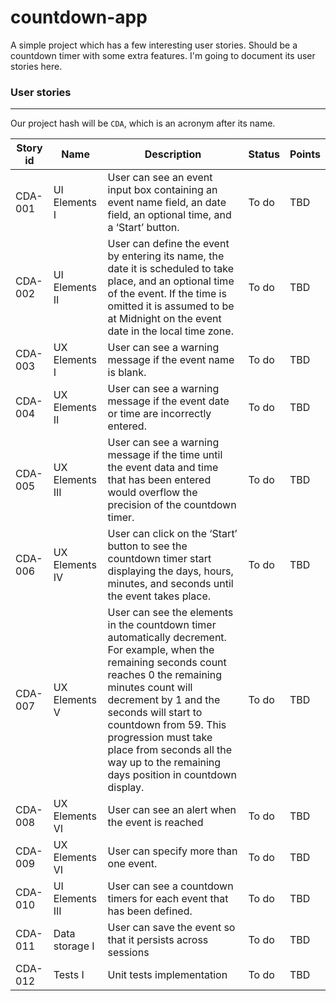 # countdown-app

A simple project which has a few interesting user stories. Should be a countdown timer with some extra features. I'm going to document its user stories here.

### User stories
---

Our project hash will be `CDA`, which is an acronym after its name.

|Story id|Name|Description|Status|Points|
|--------|----|-----------|------|------|
|CDA-001 |UI Elements I|User can see an event input box containing an event name field, an date field, an optional time, and a ‘Start’ button.|To do|TBD|
|CDA-002 |UI Elements II|User can define the event by entering its name, the date it is scheduled to take place, and an optional time of the event. If the time is omitted it is assumed to be at Midnight on the event date in the local time zone.|To do|TBD|
|CDA-003 |UX Elements I|User can see a warning message if the event name is blank.|To do|TBD|
|CDA-004 |UX Elements II|User can see a warning message if the event date or time are incorrectly entered.|To do|TBD|
|CDA-005 |UX Elements III|User can see a warning message if the time until the event data and time that has been entered would overflow the precision of the countdown timer.|To do|TBD|
|CDA-006 |UX Elements IV|User can click on the ‘Start’ button to see the countdown timer start displaying the days, hours, minutes, and seconds until the event takes place.|To do|TBD|
|CDA-007 |UX Elements V|User can see the elements in the countdown timer automatically decrement. For example, when the remaining seconds count reaches 0 the remaining minutes count will decrement by 1 and the seconds will start to countdown from 59. This progression must take place from seconds all the way up to the remaining days position in countdown display.|To do|TBD|
|CDA-008 |UX Elements VI|User can see an alert when the event is reached|To do|TBD|
|CDA-009 |UX Elements VI|User can specify more than one event.|To do|TBD|
|CDA-010 |UI Elements III|User can see a countdown timers for each event that has been defined.|To do|TBD|
|CDA-011 |Data storage I|User can save the event so that it persists across sessions|To do|TBD|
|CDA-012 |Tests I|Unit tests implementation|To do|TBD|